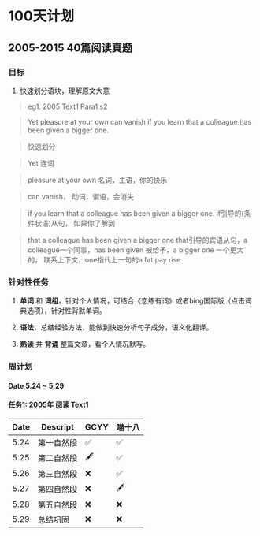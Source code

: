 # 100天计划

## 2005-2015 40篇阅读真题

### 目标 

1. 快速划分语块，理解原文大意

>eg1. 2005 Text1 Para1 s2

>Yet pleasure at your own can vanish if you learn that a colleague has been given a bigger one. 

>快速划分

>Yet 连词

>pleasure at your own 名词，主语，你的快乐

>can vanish， 动词，谓语，会消失

>if you learn that a colleague has been given a bigger one. if引导的(条件状语)从句， 如果你了解到

>that a colleague has been given a bigger one that引导的宾语从句，a colleague一个同事，has been given 被给予，a bigger one 一个更大的， 联系上下文，one指代上一句的a fat pay rise




### 针对性任务
1. __单词__ 和 __词组__，针对个人情况，可结合《恋练有词》或者bing国际版（点击词典选项），针对性背默单词。

1. __语法__，总结经验方法，能做到快速分析句子成分，语义化翻译。

1. __熟读__ 并 __背诵__ 整篇文章，看个人情况默写。

### 周计划

#### Date 5.24 ~ 5.29

#### 任务1: 2005年 阅读 Text1

|  Date  |                                Descript                 |  GCYY  |  喵十八 |
|  ----  |                                --------                 |  ----  |  ----- |
|  5.24  |  第一自然段                                              |   ✅   |   ✅   |
|  5.25  |  第二自然段                                              |   🖋    |   ✅   |
|  5.26  |  第三自然段                                              |   ❌   |   ✅   |
|  5.27  |  第四自然段                                              |   ❌   |   🖋   |
|  5.28  |  第五自然段                                              |   ❌   |   ❌   |
|  5.29  |  总结巩固                                                |   ❌   |   ❌   |